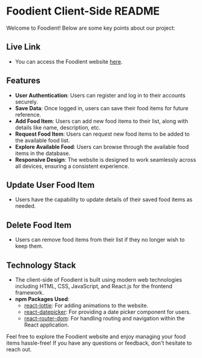# Foodient Client-Side README

Welcome to Foodient! Below are some key points about our project:

## Live Link
- You can access the Foodient website [here](https://foodient-ca6e1.web.app/).

## Features
- **User Authentication**: Users can register and log in to their accounts securely.
- **Save Data**: Once logged in, users can save their food items for future reference.
- **Add Food Item**: Users can add new food items to their list, along with details like name, description, etc.
- **Request Food Item**: Users can request new food items to be added to the available food list.
- **Explore Available Food**: Users can browse through the available food items in the database.
- **Responsive Design**: The website is designed to work seamlessly across all devices, ensuring a consistent experience.

## Update User Food Item
- Users have the capability to update details of their saved food items as needed.

## Delete Food Item
- Users can remove food items from their list if they no longer wish to keep them.

## Technology Stack
- The client-side of Foodient is built using modern web technologies including HTML, CSS, JavaScript, and React.js for the frontend framework.
- **npm Packages Used**:
  - [react-lottie](https://www.npmjs.com/package/react-lottie): For adding animations to the website.
  - [react-datepicker](https://www.npmjs.com/package/react-datepicker): For providing a date picker component for users.
  - [react-router-dom](https://www.npmjs.com/package/react-router-dom): For handling routing and navigation within the React application.
  
Feel free to explore the Foodient website and enjoy managing your food items hassle-free! If you have any questions or feedback, don't hesitate to reach out.

